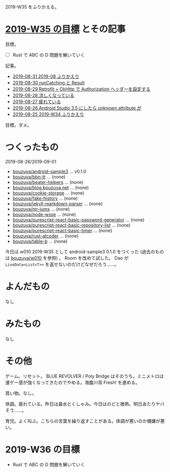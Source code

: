 2019-W35 をふりかえる。

# [2019-W35 の目標][2019-08-25] とその記事

目標。

- ☐ Rust で ABC の D 問題を解いていく

記事。

- [2019-08-31 2019-08 ふりかえり][2019-08-31]
- [2019-08-30 runCatching と Result][2019-08-30]
- [2019-08-29 Retrofit + OkHttp で Authorization ヘッダーを設定する][2019-08-29]
- [2019-08-28 涼しくなっている][2019-08-28]
- [2019-08-27 疲れている][2019-08-27]
- [2019-08-26 Android Studio 3.5 にしたら unknown attribute が][2019-08-26]
- [2019-08-25 2019-W34 ふりかえり][2019-08-25]

目標。ダメ。

# つくったもの

2019-08-26/2019-09-01

- [bouzuya/android-sample3][] ... v0.1.0
- [bouzuya/bbn-tt][] ... (none)
- [bouzuya/beater-helpers][] ... (none)
- [bouzuya/blog.bouzuya.net][] ... (none)
- [bouzuya/cookie-storage][] ... (none)
- [bouzuya/fake-history][] ... (none)
- [bouzuya/jekyll-markdown-parser][] ... (none)
- [bouzuya/mr-jums][] ... (none)
- [bouzuya/node-wsse][] ... (none)
- [bouzuya/purescript-react-basic-password-generator][] ... (none)
- [bouzuya/purescript-react-basic-repository-list][] ... (none)
- [bouzuya/purescript-react-basic-timer][] ... (none)
- [bouzuya/rust-atcoder][] ... (none)
- [bouzuya/table-b][] ... (none)

今日は w010 2019-W35 として android-sample3 0.1.0 をつくった (過去のものは [bouzuya/w010][] を参照) 。 Room を改めて試した。 Dao が `LiveData<List<T>>` を返せないのだけどなぜだろう……。

# よんだもの

なし

# みたもの

なし

# その他

ゲーム。リセット。 BLUE REVOLVER / Poly Bridge はそのうち。ミニメトロは運ゲー感が強くなってきたのでやめる。海腹川背 Fresh! を進める。

買い物。なし。

体調。疲れている。昨日は鼻水とくしゃみ。今日はのどと微熱。明日あたりヤバそう……。

育児。よく叫ぶ。こちらの言葉を繰り返すことがある。体調が悪いのか機嫌が悪い。

# 2019-W36 の目標

- Rust で ABC の D 問題を解いていく

[2019-08-25]: https://blog.bouzuya.net/2019/08/25/
[2019-08-26]: https://blog.bouzuya.net/2019/08/26/
[2019-08-27]: https://blog.bouzuya.net/2019/08/27/
[2019-08-28]: https://blog.bouzuya.net/2019/08/28/
[2019-08-29]: https://blog.bouzuya.net/2019/08/29/
[2019-08-30]: https://blog.bouzuya.net/2019/08/30/
[2019-08-31]: https://blog.bouzuya.net/2019/08/31/
[bouzuya/android-sample3]: https://github.com/bouzuya/android-sample3
[bouzuya/bbn-tt]: https://github.com/bouzuya/bbn-tt
[bouzuya/beater-helpers]: https://github.com/bouzuya/beater-helpers
[bouzuya/blog.bouzuya.net]: https://github.com/bouzuya/blog.bouzuya.net
[bouzuya/cookie-storage]: https://github.com/bouzuya/cookie-storage
[bouzuya/fake-history]: https://github.com/bouzuya/fake-history
[bouzuya/jekyll-markdown-parser]: https://github.com/bouzuya/jekyll-markdown-parser
[bouzuya/mr-jums]: https://github.com/bouzuya/mr-jums
[bouzuya/node-wsse]: https://github.com/bouzuya/node-wsse
[bouzuya/purescript-react-basic-password-generator]: https://github.com/bouzuya/purescript-react-basic-password-generator
[bouzuya/purescript-react-basic-repository-list]: https://github.com/bouzuya/purescript-react-basic-repository-list
[bouzuya/purescript-react-basic-timer]: https://github.com/bouzuya/purescript-react-basic-timer
[bouzuya/rust-atcoder]: https://github.com/bouzuya/rust-atcoder
[bouzuya/table-b]: https://github.com/bouzuya/table-b
[bouzuya/w010]: https://github.com/bouzuya/w010
